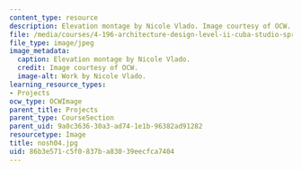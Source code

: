 ```yaml
---
content_type: resource
description: Elevation montage by Nicole Vlado. Image courtesy of OCW.
file: /media/courses/4-196-architecture-design-level-ii-cuba-studio-spring-2004/86b3e571c5f0837ba83039eecfca7404_nosh04.jpg
file_type: image/jpeg
image_metadata:
  caption: Elevation montage by Nicole Vlado.
  credit: Image courtesy of OCW.
  image-alt: Work by Nicole Vlado.
learning_resource_types:
- Projects
ocw_type: OCWImage
parent_title: Projects
parent_type: CourseSection
parent_uid: 9a0c3636-30a3-ad74-1e1b-96382ad91282
resourcetype: Image
title: nosh04.jpg
uid: 86b3e571-c5f0-837b-a830-39eecfca7404
---
```

